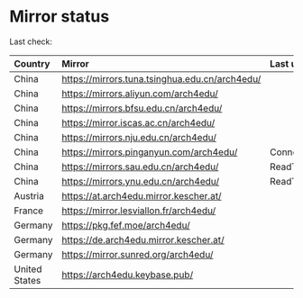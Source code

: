<script src="./time.js"></script>
# Mirror status
Last check: <script type="text/javascript">localize(1672744536.2634056);</script>

|Country|Mirror|Last update|
|:------|:-----|:----------|
|China|https://mirrors.tuna.tsinghua.edu.cn/arch4edu/|<script type="text/javascript">localize(1672641112);</script>|
|China|https://mirrors.aliyun.com/arch4edu/|<script type="text/javascript">localize(1672641112);</script>|
|China|https://mirrors.bfsu.edu.cn/arch4edu/|<script type="text/javascript">localize(1672641112);</script>|
|China|https://mirror.iscas.ac.cn/arch4edu/|<script type="text/javascript">localize(1672641112);</script>|
|China|https://mirrors.nju.edu.cn/arch4edu/|<script type="text/javascript">localize(1672641112);</script>|
|China|https://mirrors.pinganyun.com/arch4edu/|ConnectTimeout|
|China|https://mirrors.sau.edu.cn/arch4edu/|ReadTimeout|
|China|https://mirrors.ynu.edu.cn/arch4edu/|ReadTimeout|
|Austria|https://at.arch4edu.mirror.kescher.at/|<script type="text/javascript">localize(1672641112);</script>|
|France|https://mirror.lesviallon.fr/arch4edu/|<script type="text/javascript">localize(1672641112);</script>|
|Germany|https://pkg.fef.moe/arch4edu/|<script type="text/javascript">localize(1672641112);</script>|
|Germany|https://de.arch4edu.mirror.kescher.at/|<script type="text/javascript">localize(1672641112);</script>|
|Germany|https://mirror.sunred.org/arch4edu/|<script type="text/javascript">localize(1672641112);</script>|
|United States|https://arch4edu.keybase.pub/|<script type="text/javascript">localize(1672641112);</script>|

<script src="./tablefilter/tablefilter.js"></script>
<script src="./table.js"></script>